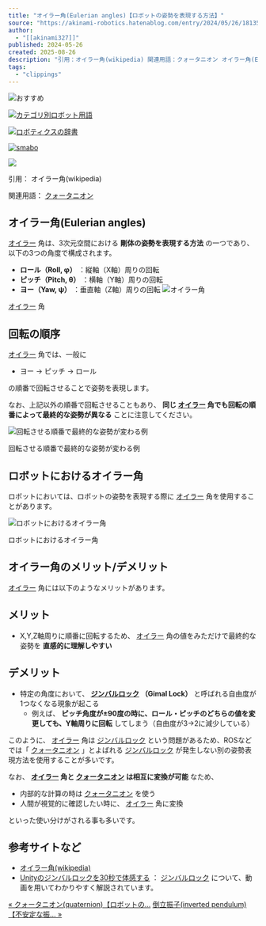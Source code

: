```yaml
---
title: "オイラー角(Eulerian angles)【ロボットの姿勢を表現する方法】"
source: "https://akinami-robotics.hatenablog.com/entry/2024/05/26/181350"
author:
  - "[[akinami327]]"
published: 2024-05-26
created: 2025-08-26
description: "引用：オイラー角(wikipedia) 関連用語：クォータニオン オイラー角(Eulerian angles) オイラー角は、3次元空間における剛体の姿勢を表現する方法の一つであり、以下の3つの角度で構成されます。 ロール（Roll, φ）：縦軸（X軸）周りの回転 ピッチ（Pitch, θ）：横軸（Y軸）周りの回転 ヨー（Yaw, ψ）：垂直軸（Z軸）周りの回転 オイラー角 回転の順序 オイラー角では、一般に ヨー → ピッチ → ロール の順番で回転させることで姿勢を表現します。 なお、上記以外の順番で回転させることもあり、同じオイラー角でも回転の順番によって最終的な姿勢が異なることに注意し…"
tags:
  - "clippings"
---
```

![おすすめ](https://cdn-ak.f.st-hatena.com/images/fotolife/a/akinami327/20240524/20240524204629.png)

[![カテゴリ別ロボット用語](https://cdn-ak.f.st-hatena.com/images/fotolife/a/akinami327/20240524/20240524203428.png)](https://akinami-robotics.hatenablog.com/entry/2024/05/26/%E8%A8%98%E4%BA%8B%E3%81%AEURL)

[![ロボティクスの辞書](https://cdn-ak.f.st-hatena.com/images/fotolife/a/akinami327/20240524/20240524202809.png)](https://qiita.com/akinami/items/eb0741b0d9c322e5d5ec)

[![smabo](https://cdn-ak.f.st-hatena.com/images/fotolife/a/akinami327/20240524/20240524201846.png)](https://zenn.dev/akinami/books/f8f2effbc79894)

![](https://cdn-ak.f.st-hatena.com/images/fotolife/a/akinami327/20240526/20240526180649.png)

引用： オイラー角(wikipedia)

関連用語： [クォータニオン](https://akinami-robotics.hatenablog.com/entry/2024/05/27/204608)

## オイラー角(Eulerian angles)

[オイラー](https://d.hatena.ne.jp/keyword/%A5%AA%A5%A4%A5%E9%A1%BC) 角は、3次元空間における **剛体の姿勢を表現する方法** の一つであり、以下の3つの角度で構成されます。

- **ロール（Roll, φ）** ：縦軸（X軸）周りの回転
- **ピッチ（Pitch, θ）** ：横軸（Y軸）周りの回転
- **ヨー（Yaw, ψ）** ：垂直軸（Z軸）周りの回転
![オイラー角](https://cdn-ak.f.st-hatena.com/images/fotolife/a/akinami327/20240526/20240526180712.png)

[オイラー](https://d.hatena.ne.jp/keyword/%A5%AA%A5%A4%A5%E9%A1%BC) 角

## 回転の順序

[オイラー](https://d.hatena.ne.jp/keyword/%A5%AA%A5%A4%A5%E9%A1%BC) 角では、一般に

- ヨー → ピッチ → ロール

の順番で回転させることで姿勢を表現します。

  

なお、上記以外の順番で回転させることもあり、 **同じ [オイラー](https://d.hatena.ne.jp/keyword/%A5%AA%A5%A4%A5%E9%A1%BC) 角でも回転の順番によって最終的な姿勢が異なる** ことに注意してください。

![回転させる順番で最終的な姿勢が変わる例](https://cdn-ak.f.st-hatena.com/images/fotolife/a/akinami327/20240526/20240526185103.png)

回転させる順番で最終的な姿勢が変わる例

## ロボットにおけるオイラー角

ロボットにおいては、ロボットの姿勢を表現する際に [オイラー](https://d.hatena.ne.jp/keyword/%A5%AA%A5%A4%A5%E9%A1%BC) 角を使用することがあります。

![ロボットにおけるオイラー角](https://cdn-ak.f.st-hatena.com/images/fotolife/a/akinami327/20240526/20240526181000.png)

ロボットにおけるオイラー角

## オイラー角のメリット/デメリット

[オイラー](https://d.hatena.ne.jp/keyword/%A5%AA%A5%A4%A5%E9%A1%BC) 角には以下のようなメリットがあります。

## メリット

- X,Y,Z軸周りに順番に回転するため、 [オイラー](https://d.hatena.ne.jp/keyword/%A5%AA%A5%A4%A5%E9%A1%BC) 角の値をみただけで最終的な姿勢を **直感的に理解しやすい**

## デメリット

- 特定の角度において、 **[ジンバルロック](https://d.hatena.ne.jp/keyword/%A5%B8%A5%F3%A5%D0%A5%EB%A5%ED%A5%C3%A5%AF) （Gimal Lock）** と呼ばれる自由度が1つなくなる現象が起こる
	- 例えば、 **ピッチ角度が±90度の時に、ロール・ピッチのどちらの値を変更しても、Y軸周りに回転** してしまう（自由度が3→2に減少している）

  

このように、 [オイラー](https://d.hatena.ne.jp/keyword/%A5%AA%A5%A4%A5%E9%A1%BC) 角は [ジンバルロック](https://d.hatena.ne.jp/keyword/%A5%B8%A5%F3%A5%D0%A5%EB%A5%ED%A5%C3%A5%AF) という問題があるため、ROSなどでは「 [クォータニオン](https://d.hatena.ne.jp/keyword/%A5%AF%A5%A9%A1%BC%A5%BF%A5%CB%A5%AA%A5%F3) 」とよばれる [ジンバルロック](https://d.hatena.ne.jp/keyword/%A5%B8%A5%F3%A5%D0%A5%EB%A5%ED%A5%C3%A5%AF) が発生しない別の姿勢表現方法を使用することが多いです。

  

なお、 **[オイラー](https://d.hatena.ne.jp/keyword/%A5%AA%A5%A4%A5%E9%A1%BC) 角と [クォータニオン](https://d.hatena.ne.jp/keyword/%A5%AF%A5%A9%A1%BC%A5%BF%A5%CB%A5%AA%A5%F3) は相互に変換が可能** なため、

- 内部的な計算の時は [クォータニオン](https://d.hatena.ne.jp/keyword/%A5%AF%A5%A9%A1%BC%A5%BF%A5%CB%A5%AA%A5%F3) を使う
- 人間が視覚的に確認したい時に、 [オイラー](https://d.hatena.ne.jp/keyword/%A5%AA%A5%A4%A5%E9%A1%BC) 角に変換

といった使い分けがされる事も多いです。

## 参考サイトなど

- [オイラー角(wikipedia)](https://ja.wikipedia.org/wiki/%E3%82%AA%E3%82%A4%E3%83%A9%E3%83%BC%E8%A7%92)
- [Unityのジンバルロックを30秒で体感する](https://qiita.com/fullmated/items/ac62ebd1206a6487232d) ： [ジンバルロック](https://d.hatena.ne.jp/keyword/%A5%B8%A5%F3%A5%D0%A5%EB%A5%ED%A5%C3%A5%AF) について、動画を用いてわかりやすく解説されています。

[« クォータニオン(quaternion)【ロボットの…](https://akinami-robotics.hatenablog.com/entry/2024/05/27/204608) [倒立振子(inverted pendulum)【不安定な振… »](https://akinami-robotics.hatenablog.com/entry/2024/05/25/103253)